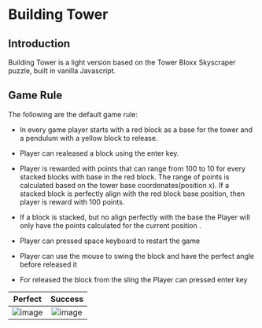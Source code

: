 # Building Tower

## Introduction
Building Tower is  a light version based on the Tower Bloxx Skyscraper puzzle, built in vanilla Javascript. 


## Game Rule
The following are the default game rule:

* In every game player starts with a red block as a base for the tower and a pendulum with a yellow block to release.

* Player can realeased a block using the enter key.

* Player is rewarded with points that can range from 100 to 10 for every stacked blocks with base in the red block. The range of points is calculated based on the tower base coordenates(position x). If a stacked block is perfectly align with the red block base position, then player is reward with 100 points. 

* If a block is stacked, but no align perfectly with the base the Player will only have the points calculated for the current position . 

* Player can pressed space keyboard to restart the game

* Player can use the mouse to swing the block and have the perfect angle before released it

* For released the block from the sling the Player can pressed enter key

| Perfect  |      Success  | 
|----------|:-------------:|
|![image](https://user-images.githubusercontent.com/7420659/76723834-94309080-6740-11ea-8c50-3574b3843655.png) |  ![image](https://user-images.githubusercontent.com/7420659/76723942-043f1680-6741-11ea-8568-2c7a84c95839.png)|



